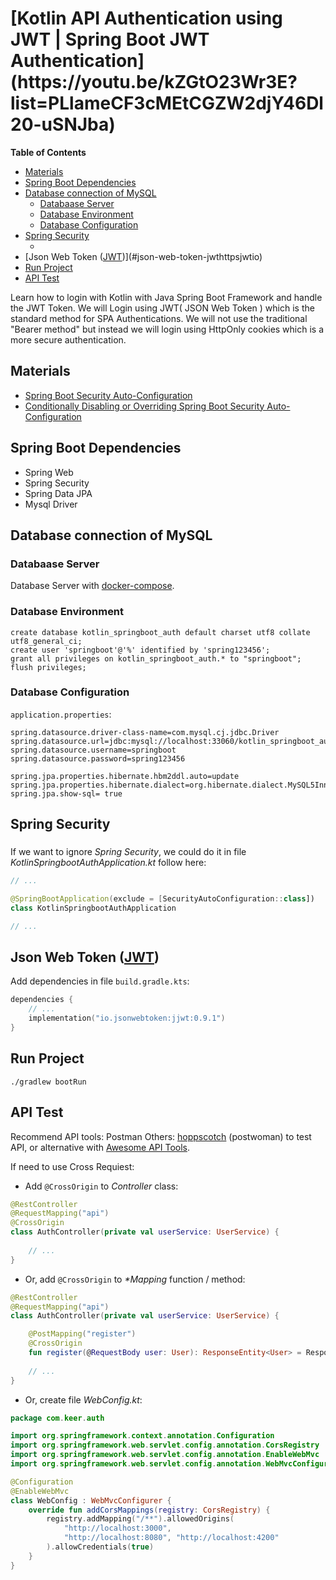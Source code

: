 <h1> [Kotlin API Authentication using JWT | Spring Boot JWT Authentication](https://youtu.be/kZGtO23Wr3E?list=PLlameCF3cMEtCGZW2djY46Dl20-uSNJba)</h1>

<!-- markdown-toc start - Don't edit this section. Run M-x markdown-toc-refresh-toc -->
**Table of Contents**

- [Materials](#materials)
- [Spring Boot Dependencies](#spring-boot-dependencies)
- [Database connection of MySQL](#database-connection-of-mysql)
    - [Databaase Server](#databaase-server)
    - [Database Environment](#database-environment)
    - [Database Configuration](#database-configuration)
- [Spring Security](#spring-security)
    - [](#)
- [Json Web Token ([JWT](https://jwt.io/))](#json-web-token-jwthttpsjwtio)
- [Run Project](#run-project)
- [API Test](#api-test)

<!-- markdown-toc end -->


Learn how to login with Kotlin with Java Spring Boot Framework and handle the JWT Token. We will Login using JWT( JSON Web Token ) which is the standard method for SPA Authentications. We will not use the traditional "Bearer method" but instead we will login using HttpOnly cookies which is a more secure authentication.

## Materials
- [Spring Boot Security Auto-Configuration](https://www.baeldung.com/spring-boot-security-autoconfiguration)
- [Conditionally Disabling or Overriding Spring Boot Security Auto-Configuration](https://ravthiru.medium.com/conditionally-disabling-or-overriding-spring-boot-security-auto-configuration-94f67947334c)

## Spring Boot Dependencies
- Spring Web
- Spring Security
- Spring Data JPA
- Mysql Driver

## Database connection of MySQL 
### Databaase Server
Database Server with [docker-compose](https://github.com/keer2345/docker-databases-with-adminer).
### Database Environment
```
create database kotlin_springboot_auth default charset utf8 collate utf8_general_ci;
create user 'springboot'@'%' identified by 'spring123456';
grant all privileges on kotlin_springboot_auth.* to "springboot"; 
flush privileges;
```
### Database Configuration
`application.properties`:
``` properties
spring.datasource.driver-class-name=com.mysql.cj.jdbc.Driver
spring.datasource.url=jdbc:mysql://localhost:33060/kotlin_springboot_auth
spring.datasource.username=springboot
spring.datasource.password=spring123456

spring.jpa.properties.hibernate.hbm2ddl.auto=update
spring.jpa.properties.hibernate.dialect=org.hibernate.dialect.MySQL5InnoDBDialect
spring.jpa.show-sql= true
```
## Spring Security
### 
If we want to ignore *Spring Security*, we could do it in file *KotlinSpringbootAuthApplication.kt* follow here:
``` kotlin
// ...

@SpringBootApplication(exclude = [SecurityAutoConfiguration::class])
class KotlinSpringbootAuthApplication

// ...
```

## Json Web Token ([JWT](https://jwt.io/))
Add dependencies in file `build.gradle.kts`:
``` kotlin
dependencies {
    // ...
    implementation("io.jsonwebtoken:jjwt:0.9.1")
}
```

## Run Project
``` shell
./gradlew bootRun
```

## API Test
Recommend API tools: Postman
Others: [hoppscotch](https://github.com/hoppscotch/hoppscotch) (postwoman) to test API, or 
alternative with [Awesome API Tools](https://github.com/elangosundar/awesome-api-tools).

If need to use Cross Requiest:
- Add `@CrossOrigin` to *Controller* class:
``` kotlin
@RestController
@RequestMapping("api")
@CrossOrigin
class AuthController(private val userService: UserService) {
    
    // ...
}
```
- Or, add `@CrossOrigin` to _*Mapping_ function / method:
``` kotlin
@RestController
@RequestMapping("api")
class AuthController(private val userService: UserService) {

    @PostMapping("register")
    @CrossOrigin
    fun register(@RequestBody user: User): ResponseEntity<User> = ResponseEntity.ok(this.userService.save(user))
    
    // ...
}
```
- Or, create file *WebConfig.kt*:
``` kotlin
package com.keer.auth

import org.springframework.context.annotation.Configuration
import org.springframework.web.servlet.config.annotation.CorsRegistry
import org.springframework.web.servlet.config.annotation.EnableWebMvc
import org.springframework.web.servlet.config.annotation.WebMvcConfigurer

@Configuration
@EnableWebMvc
class WebConfig : WebMvcConfigurer {
    override fun addCorsMappings(registry: CorsRegistry) {
        registry.addMapping("/**").allowedOrigins(
            "http://localhost:3000",
            "http://localhost:8080", "http://localhost:4200"
        ).allowCredentials(true)
    }
}
```

